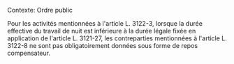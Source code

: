 Contexte: Ordre public

Pour les activités mentionnées à l'article L. 3122-3, lorsque la durée effective du travail de nuit est inférieure à la durée légale fixée en application de l'article L. 3121-27, les contreparties mentionnées à l'article L. 3122-8 ne sont pas obligatoirement données sous forme de repos compensateur.